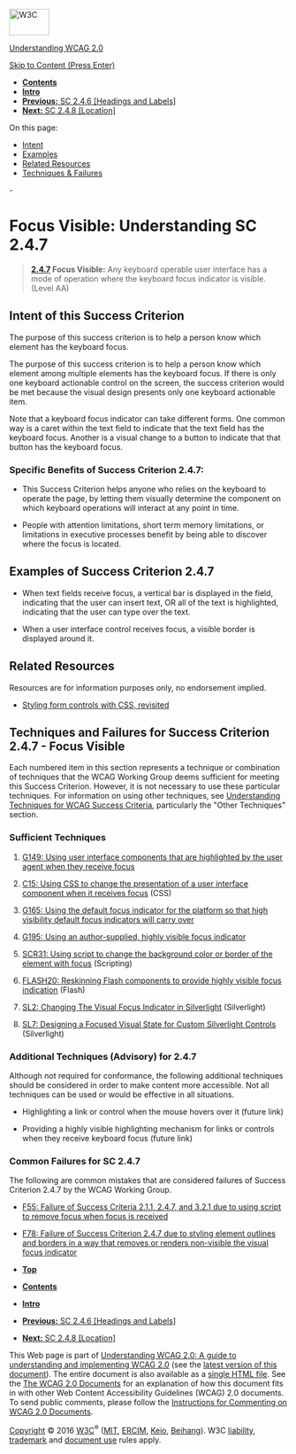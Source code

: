 [<img src="https://www.w3.org/StyleSheets/TR/2016/logos/W3C" alt="W3C" width="72" height="48" />](http://www.w3.org/)

[Understanding WCAG 2.0](Overview.html)

[Skip to Content (Press Enter)](#maincontent)

<span id="top"></span>

-   **[Contents](Overview.html#contents "Table of Contents")**
-   **[Intro](intro.html "Introduction to Understanding WCAG 2.0")**
-   [**Previous:** SC 2.4.6 \[Headings and Labels\]](navigation-mechanisms-descriptive.html "Understanding SC  2.4.6 [Headings and Labels]")
-   [**Next:** SC 2.4.8 \[Location\]](navigation-mechanisms-location.html "Understanding SC  2.4.8 [Location]")

On this page:

-   [Intent](#navigation-mechanisms-focus-visible-intent-head)
-   [Examples](#navigation-mechanisms-focus-visible-examples-head)
-   [Related Resources](#navigation-mechanisms-focus-visible-resources-head)
-   [Techniques & Failures](#navigation-mechanisms-focus-visible-techniques-head)

<span id="maincontent">-</span>

<span id="navigation-mechanisms-focus-visible"></span> **Focus Visible**<span class="screenreader">:</span> Understanding SC 2.4.7
==================================================================================================================================

> **[2.4.7](http://www.w3.org/TR/2008/REC-WCAG20-20081211/#navigation-mechanisms-focus-visible) Focus Visible:** Any keyboard operable user interface has a mode of operation where the keyboard focus indicator is visible. (Level AA)

Intent of this Success Criterion
--------------------------------

The purpose of this success criterion is to help a person know which element has the keyboard focus.

The purpose of this success criterion is to help a person know which element among multiple elements has the keyboard focus. If there is only one keyboard actionable control on the screen, the success criterion would be met because the visual design presents only one keyboard actionable item.

Note that a keyboard focus indicator can take different forms. One common way is a caret within the text field to indicate that the text field has the keyboard focus. Another is a visual change to a button to indicate that that button has the keyboard focus.

### Specific Benefits of Success Criterion 2.4.7:

-   This Success Criterion helps anyone who relies on the keyboard to operate the page, by letting them visually determine the component on which keyboard operations will interact at any point in time.

-   People with attention limitations, short term memory limitations, or limitations in executive processes benefit by being able to discover where the focus is located.

Examples of Success Criterion 2.4.7
-----------------------------------

-   When text fields receive focus, a vertical bar is displayed in the field, indicating that the user can insert text, OR all of the text is highlighted, indicating that the user can type over the text.

-   When a user interface control receives focus, a visible border is displayed around it.

Related Resources
-----------------

Resources are for information purposes only, no endorsement implied.

-   [Styling form controls with CSS, revisited](http://www.456bereastreet.com/archive/200701/styling_form_controls_with_css_revisited/)

Techniques and Failures for Success Criterion 2.4.7 - Focus Visible
-------------------------------------------------------------------

Each numbered item in this section represents a technique or combination of techniques that the WCAG Working Group deems sufficient for meeting this Success Criterion. However, it is not necessary to use these particular techniques. For information on using other techniques, see [Understanding Techniques for WCAG Success Criteria](http://www.w3.org/TR/2016/NOTE-UNDERSTANDING-WCAG20-20161007/understanding-techniques.html), particularly the "Other Techniques" section.

### Sufficient Techniques

1.  <a href="http://www.w3.org/TR/2016/NOTE-WCAG20-TECHS-20161007/G149" class="tech-ref">G149: Using user interface components that are highlighted by the user agent when they receive focus</a>

2.  <a href="http://www.w3.org/TR/2016/NOTE-WCAG20-TECHS-20161007/C15" class="tech-ref">C15: Using CSS to change the presentation of a user interface component when it receives focus</a> (CSS)

3.  <a href="http://www.w3.org/TR/2016/NOTE-WCAG20-TECHS-20161007/G165" class="tech-ref">G165: Using the default focus indicator for the platform so that high visibility default focus indicators will carry over</a>

4.  <a href="http://www.w3.org/TR/2016/NOTE-WCAG20-TECHS-20161007/G195" class="tech-ref">G195: Using an author-supplied, highly visible focus indicator</a>

5.  <a href="http://www.w3.org/TR/2016/NOTE-WCAG20-TECHS-20161007/SCR31" class="tech-ref">SCR31: Using script to change the background color or border of the element with focus</a> (Scripting)

6.  <a href="http://www.w3.org/TR/2016/NOTE-WCAG20-TECHS-20161007/FLASH20" class="tech-ref">FLASH20: Reskinning Flash components to provide highly visible focus indication</a> (Flash)

7.  <a href="http://www.w3.org/TR/2016/NOTE-WCAG20-TECHS-20161007/SL2" class="tech-ref">SL2: Changing The Visual Focus Indicator in Silverlight</a> (Silverlight)

8.  <a href="http://www.w3.org/TR/2016/NOTE-WCAG20-TECHS-20161007/SL7" class="tech-ref">SL7: Designing a Focused Visual State for Custom Silverlight Controls</a> (Silverlight)

### Additional Techniques (Advisory) for 2.4.7

Although not required for conformance, the following additional techniques should be considered in order to make content more accessible. Not all techniques can be used or would be effective in all situations.

-   Highlighting a link or control when the mouse hovers over it (future link)

-   Providing a highly visible highlighting mechanism for links or controls when they receive keyboard focus (future link)

### Common Failures for SC 2.4.7

The following are common mistakes that are considered failures of Success Criterion 2.4.7 by the WCAG Working Group.

-   <a href="http://www.w3.org/TR/2016/NOTE-WCAG20-TECHS-20161007/F55" class="tech-ref">F55: Failure of Success Criteria 2.1.1, 2.4.7, and 3.2.1 due to using script to remove focus when focus is received</a>

-   <a href="http://www.w3.org/TR/2016/NOTE-WCAG20-TECHS-20161007/F78" class="tech-ref">F78: Failure of Success Criterion 2.4.7 due to styling element outlines and borders in a way that removes or renders non-visible the visual focus indicator</a>

-   **[Top](#top)**
-   **[Contents](Overview.html#contents "Table of Contents")**
-   **[Intro](intro.html "Introduction to Understanding WCAG 2.0")**
-   [**Previous:** SC 2.4.6 \[Headings and Labels\]](navigation-mechanisms-descriptive.html "Understanding SC  2.4.6 [Headings and Labels]")
-   [**Next:** SC 2.4.8 \[Location\]](navigation-mechanisms-location.html "Understanding SC  2.4.8 [Location]")

This Web page is part of [Understanding WCAG 2.0: A guide to understanding and implementing WCAG 2.0](Overview.html) (see the [latest version of this document](http://www.w3.org/TR/UNDERSTANDING-WCAG20/navigation-mechanisms-focus-visible.html)). The entire document is also available as a [single HTML file](complete.html). See the [The WCAG 2.0 Documents](http://www.w3.org/WAI/intro/wcag20) for an explanation of how this document fits in with other Web Content Accessibility Guidelines (WCAG) 2.0 documents. To send public comments, please follow the [Instructions for Commenting on WCAG 2.0 Documents](http://www.w3.org/WAI/WCAG20/comments/).

[Copyright](http://www.w3.org/Consortium/Legal/ipr-notice#Copyright) © 2016 [W3C](http://www.w3.org/)<sup>®</sup> ([MIT](http://www.csail.mit.edu/), [ERCIM](http://www.ercim.eu/), [Keio](http://www.keio.ac.jp/), [Beihang](http://ev.buaa.edu.cn/)). W3C [liability](http://www.w3.org/Consortium/Legal/ipr-notice#Legal_Disclaimer), [trademark](http://www.w3.org/Consortium/Legal/ipr-notice#W3C_Trademarks) and [document use](http://www.w3.org/Consortium/Legal/copyright-documents) rules apply.
